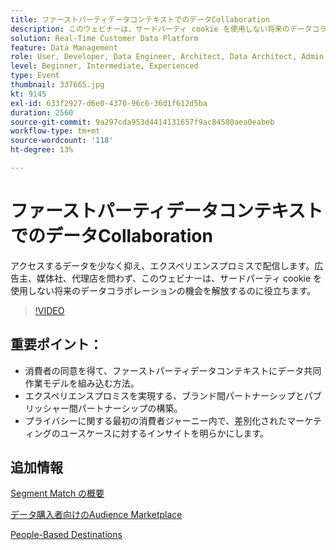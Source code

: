 ```yaml
---
title: ファーストパーティデータコンテキストでのデータCollaboration
description: このウェビナーは、サードパーティ cookie を使用しない将来のデータコラボレーションの機会を解放するのに役立ちます。
solution: Real-Time Customer Data Platform
feature: Data Management
role: User, Developer, Data Engineer, Architect, Data Architect, Admin, Leader
level: Beginner, Intermediate, Experienced
type: Event
thumbnail: 337665.jpg
kt: 9145
exl-id: 633f2927-d6e0-4370-96c6-36d1f612d5ba
duration: 2560
source-git-commit: 9a297cda953d4414131657f9ac84580aea0eabeb
workflow-type: tm+mt
source-wordcount: '118'
ht-degree: 13%

---
```


# ファーストパーティデータコンテキストでのデータCollaboration

アクセスするデータを少なく抑え、エクスペリエンスプロミスで配信します。広告主、媒体社、代理店を問わず、このウェビナーは、サードパーティ cookie を使用しない将来のデータコラボレーションの機会を解放するのに役立ちます。

>[!VIDEO](https://video.tv.adobe.com/v/337665/?quality=12&learn=on)

## 重要ポイント：

* 消費者の同意を得て、ファーストパーティデータコンテキストにデータ共同作業モデルを組み込む方法。
* エクスペリエンスプロミスを実現する、ブランド間パートナーシップとパブリッシャー間パートナーシップの構築。
* プライバシーに関する最初の消費者ジャーニー内で、差別化されたマーケティングのユースケースに対するインサイトを明らかにします。

## 追加情報

[Segment Match の概要](https://experienceleague.adobe.com/docs/experience-platform/segmentation/ui/segment-match.html?lang=en)

[ データ購入者向けのAudience Marketplace](https://experienceleague.adobe.com/docs/audience-manager/user-guide/features/audience-marketplace/audience-marketplace-for-data-buyers/marketplace-data-buyers.html?lang=en)

[People-Based Destinations ](https://experienceleague.adobe.com/docs/audience-manager/user-guide/features/destinations/people-based/people-based-destinations-overview.html?lang=ja)
